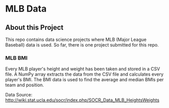 # MLB Data
## About this Project
This repo contains data science projects where MLB (Major League Baseball) data is used. So far, there is one project submitted for this repo.
### MLB BMI
Every MLB player's height and weight has been taken and stored in a CSV file. A NumPy array extracts the data from the CSV file and calculates every player's BMI. The BMI data is used to find the average and median BMIs per team and position.

Data Source: http://wiki.stat.ucla.edu/socr/index.php/SOCR_Data_MLB_HeightsWeights
